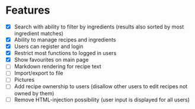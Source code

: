 # Features
- [x] Search with ability to filter by ingredients (results also sorted by most ingredient matches)
- [x] Ability to manage recipes and ingredients
- [x] Users can register and login
- [x] Restrict most functions to logged in users
- [x] Show favourites on main page
- [ ] Markdown rendering for recipe text
- [ ] Import/export to file
- [ ] Pictures
- [ ] Add recipe ownership to users (disallow other users to edit recipes not owned by them)
- [ ] Remove HTML-injection possibility (user input is displayed for all users)
